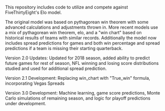 This repository includes code to utilize and compete against FiveThirtyEight's Elo model.

The original model was based on pythagorean win theorem with some advanced calculations and adjustments thrown in. More recent models use a mix of pythagorean win theorem, elo, and a "win chart" based on historical results of teams with similar records. Additionally the model now includes spread predictions for games and both win percentage and spread predictions if a team is missing their starting quarterback.

Version 2.0 Updates: Updated for 2018 season, added ability to predict future games for rest of season, NFL winning and losing score distributions studied and used for additional spread prediction.

Version 2.1 Development: Replacing win_chart with "True_win" formula, incorporating Vegas Spreads

Version 3.0 Development: Machine learning, game score predictions, Monte Carlo simulations of remaining season, and logic for playoff predictions under development.
